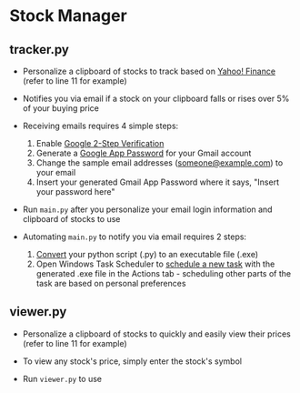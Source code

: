 # Stock Manager

## tracker.py
* Personalize a clipboard of stocks to track based on [Yahoo! Finance](https://finance.yahoo.com/) (refer to line 11 for example)

* Notifies you via email if a stock on your clipboard falls or rises over 5% of your buying price

* Receiving emails requires 4 simple steps:
  1. Enable [Google 2-Step Verification](https://support.google.com/accounts/answer/185839?co=GENIE.Platform%3DAndroid&hl=en)
  2. Generate a [Google App Password](https://support.google.com/accounts/answer/185833?hl=en) for your Gmail account
  3. Change the sample email addresses (someone@example.com) to your email
  4. Insert your generated Gmail App Password where it says, "Insert your password here"
  
* Run `main.py` after you personalize your email login information and clipboard of stocks to use

* Automating `main.py` to notify you via email requires 2 steps:
  1. [Convert](https://www.youtube.com/watch?v=UZX5kH72Yx4&list=LLn2A3GlJT_vthodJ8G63-gA&index=3&t=303s) your python script (.py) to an executable file (.exe)
  2. Open Windows Task Scheduler to [schedule a new task](https://windowsreport.com/schedule-tasks-windows-10/) with the generated .exe file in the Actions tab - scheduling other parts of the task are based on personal preferences
  
## viewer.py
* Personalize a clipboard of stocks to quickly and easily view their prices (refer to line 11 for example)

* To view any stock's price, simply enter the stock's symbol

* Run `viewer.py` to use
